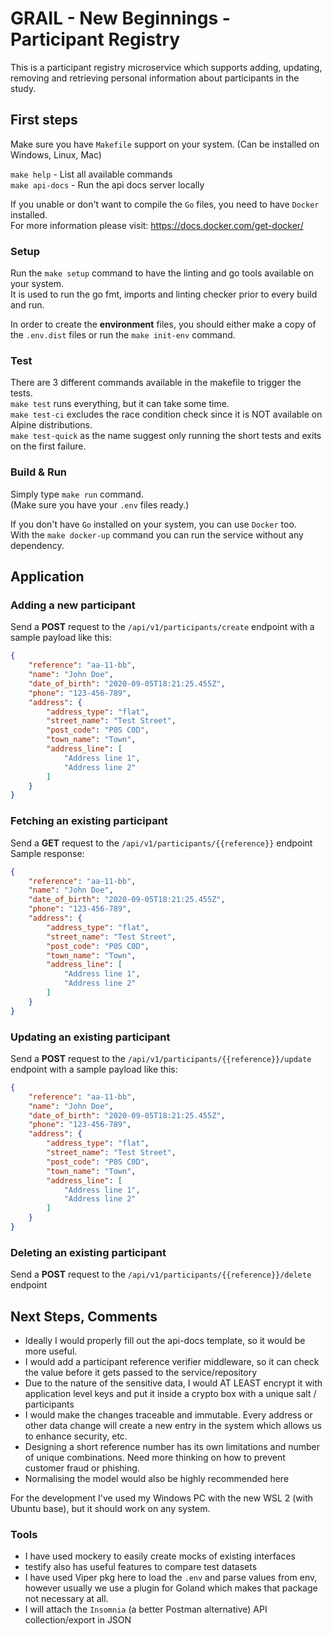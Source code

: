 # GRAIL - New Beginnings - Participant Registry
This is a participant registry microservice which supports adding, updating, removing and retrieving personal information about participants in the study.

## First steps
Make sure you have `Makefile` support on your system. (Can be installed on Windows, Linux, Mac)  

`make help` - List all available commands  
`make api-docs` - Run the api docs server locally

If you unable or don't want to compile the `Go` files, you need to have `Docker` installed.  
For more information please visit: https://docs.docker.com/get-docker/


### Setup
Run the `make setup` command to have the linting and go tools available on your system.  
It is used to run the go fmt, imports and linting checker prior to every build and run.

In order to create the **environment** files, you should either make a copy of the `.env.dist` files or run the `make init-env` command.

### Test
There are 3 different commands available in the makefile to trigger the tests.  
`make test` runs everything, but it can take some time.  
`make test-ci` excludes the race condition check since it is NOT available on Alpine distributions.  
`make test-quick` as the name suggest only running the short tests and exits on the first failure.

### Build & Run 
Simply type `make run` command.  
(Make sure you have your `.env` files ready.)

If you don't have `Go` installed on your system, you can use `Docker` too.  
With the `make docker-up` command you can run the service without any dependency.

## Application

### Adding a new participant
Send a **POST** request to the `/api/v1/participants/create` endpoint with a sample payload like this:
```json
{
	"reference": "aa-11-bb",
	"name": "John Doe",
	"date_of_birth": "2020-09-05T18:21:25.455Z",
	"phone": "123-456-789",
	"address": {
		"address_type": "flat",
		"street_name": "Test Street",
		"post_code": "P0S C0D",
		"town_name": "Town",
		"address_line": [
			"Address line 1",
			"Address line 2"
		]
	}
}
```

### Fetching an existing participant
Send a **GET** request to the `/api/v1/participants/{{reference}}` endpoint
Sample response:  
```json
{
	"reference": "aa-11-bb",
	"name": "John Doe",
	"date_of_birth": "2020-09-05T18:21:25.455Z",
	"phone": "123-456-789",
	"address": {
		"address_type": "flat",
		"street_name": "Test Street",
		"post_code": "P0S C0D",
		"town_name": "Town",
		"address_line": [
			"Address line 1",
			"Address line 2"
		]
	}
}
```


### Updating an existing participant
Send a **POST** request to the `/api/v1/participants/{{reference}}/update` endpoint with a sample payload like this:
```json
{
	"reference": "aa-11-bb",
	"name": "John Doe",
	"date_of_birth": "2020-09-05T18:21:25.455Z",
	"phone": "123-456-789",
	"address": {
		"address_type": "flat",
		"street_name": "Test Street",
		"post_code": "P0S C0D",
		"town_name": "Town",
		"address_line": [
			"Address line 1",
			"Address line 2"
		]
	}
}
```

### Deleting an existing participant
Send a **POST** request to the `/api/v1/participants/{{reference}}/delete` endpoint


## Next Steps, Comments
- Ideally I would properly fill out the api-docs template, so it would be more useful.
- I would add a participant reference verifier middleware, so it can check the value before it gets passed to the service/repository
- Due to the nature of the sensitive data, I would AT LEAST encrypt it with application level keys and put it inside a crypto box with a
 unique salt / participants
- I would make the changes traceable and immutable. Every address or other data change will create a new entry in the system which allows
 us to enhance security, etc.
- Designing a short reference number has its own limitations and number of unique combinations. Need more thinking on how to prevent
 customer fraud or phishing.
- Normalising the model would also be highly recommended here

For the development I've used my Windows PC with the new WSL 2 (with Ubuntu base), but it should work on any system.

### Tools
- I have used mockery to easily create mocks of existing interfaces
- testify also has useful features to compare test datasets 
- I have used Viper pkg here to load the `.env` and parse values from env, however usually we use a plugin for Goland which makes that
 package not necessary at all.
- I will attach the `Insomnia` (a better Postman alternative) API collection/export in JSON 